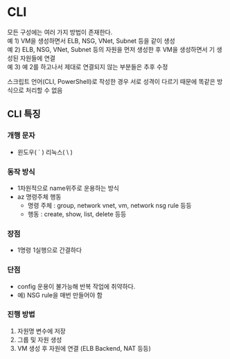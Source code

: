
# CLI   
   
모든 구성에는 여러 가지 방법이 존재한다.   
예 1) VM을 생성하면서 ELB, NSG, VNet, Subnet 등을 같이 생성   
예 2) ELB, NSG, VNet, Subnet 등의 자원을 먼저 생성한 후 VM을 생성하면서 기 생성된 자원들에 연결   
예 3) 예 2를 하고나서 제대로 연결되지 않는 부분들은 추후 수정   
   
스크립트 언어(CLI, PowerShell)로 작성한 경우 서로 성격이 다르기 때문에 똑같은 방식으로 처리할 수 없음   
   
## CLI 특징
   
### 개행 문자
- 윈도우( ` ) 리눅스( \\ )
   
### 동작 방식
- 1차원적으로 name위주로 운용하는 방식
- az 명령주체 행동
  * 명령 주체 : group, network vnet, vm, network nsg rule 등등
  * 행동 : create, show, list, delete 등등

### 장점
- 1명령 1실행으로 간결하다

### 단점
- config 운용이 불가능해 반복 작업에 취약하다.
- 예) NSG rule을 매번 만들어야 함
   
   
### 진행 방법
1. 자원명 변수에 저장
2. 그룹 및 자원 생성
3. VM 생성 후 자원에 연결 (ELB Backend, NAT 등등)
  

